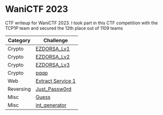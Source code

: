 # WaniCTF 2023
CTF writeup for WaniCTF 2023. I took part in this CTF competition with the TCP1P team and secured the 12th place out of 1109 teams

| Category | Challenge |
| --- | --- |
| Crypto | [EZDORSA_Lv1](/WaniCTF%202023/EZDORSA_Lv1/)
| Crypto | [EZDORSA_Lv2](/WaniCTF%202023/EZDORSA_Lv2/)
| Crypto | [EZDORSA_Lv3](/WaniCTF%202023/EZDORSA_Lv3/)
| Crypto | [pqqp](/WaniCTF%202023/pqqp/)
| Web | [Extract Service 1](/WaniCTF%202023/Extract%20Service%201/)
| Reversing | [Just_Passw0rd](/WaniCTF%202023/Just_Passw0rd/)
| Misc | [Guess](/WaniCTF%202023/Guess/)
| Misc | [int_generator](/WaniCTF%202023/int_generator/)